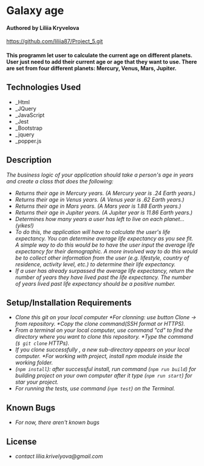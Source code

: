 # Galaxy age

#### Authored by Liliia Kryvelova

https://github.com/liliia87/Project_5.git

#### This programm let user to calculate the current age on different planets. User just need to add their current age or age that they want to use. There are set from four different planets: Mercury, Venus, Mars, Jupiter.

## Technologies Used

 * _Html
 * _JQuery
 * _JavaScript
 * _Jest
 * _Bootstrap
 * _jquery
 * _popper.js

## Description

_The business logic of your application should take a person's age in years and create a class that does the following:_

 * _Returns their age in Mercury years. (A Mercury year is .24 Earth years.)_
 * _Returns their age in Venus years. (A Venus year is .62 Earth years.)_
 * _Returns their age in Mars years. (A Mars year is 1.88 Earth years.)_
 * _Returns their age in Jupiter years. (A Jupiter year is 11.86 Earth years.)_
 * _Determines how many years a user has left to live on each planet… (yikes!)_
 * _To do this, the application will have to calculate the user's life expectancy. You can determine average life expectancy as you see fit._
_A simple way to do this would be to have the user input the average life expectancy for their demographic. A more involved way to do this would be to collect other information from the user (e.g. lifestyle, country of residence, activity level, etc.) to determine their life expectancy._
* _If a user has already surpassed the average life expectancy, return the number of years they have lived past the life expectancy. The number of years lived past life expectancy should be a positive number._


## Setup/Installation Requirements

* _Clone this git on your local computer *For clonning: use button Clone -> from repository. *Copy the clone command(SSH format or HTTPS)._
* _From a terminal on your local computer, use command "cd" to find the directory where you want to clone this repository. *Type the command (`$ git clone` HTTPs)._
* _If you clone successfully , a new sub-directory appears on your local computer. *For working with project, install npm module inside the working folder._
* _(`npm install`): after successful install, run command (`npm run build`) for building project on your own computer after it type (`npm run start`) for star your project._ 
* _For running the tests, use command (`npm test`) on the Terminal._

## Known Bugs

* _For now, there aren't known bugs_

## License

* _contact lilia.krivelyova@gmail.com_
